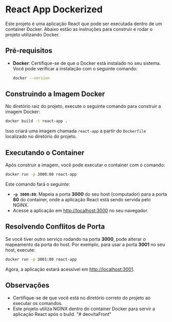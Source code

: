 
# React App Dockerized

Este projeto é uma aplicação React que pode ser executada dentro de um container Docker. Abaixo estão as instruções para construir e rodar o projeto utilizando Docker.

## Pré-requisitos

- **Docker**: Certifique-se de que o Docker está instalado no seu sistema. Você pode verificar a instalação com o seguinte comando:
  ```bash
  docker --version
  ```

## Construindo a Imagem Docker

No diretório raiz do projeto, execute o seguinte comando para construir a imagem Docker:

```bash
docker build -t react-app .
```

Isso criará uma imagem chamada `react-app` a partir do `Dockerfile` localizado no diretório do projeto.

## Executando o Container

Após construir a imagem, você pode executar o container com o comando:

```bash
docker run -p 3000:80 react-app
```

Este comando fará o seguinte:

- **`-p 3000:80`**: Mapeia a porta **3000** do seu host (computador) para a porta **80** do container, onde a aplicação React está sendo servida pelo NGINX.
- Acesse a aplicação em [http://localhost:3000](http://localhost:3000) no seu navegador.

## Resolvendo Conflitos de Porta

Se você tiver outro serviço rodando na porta **3000**, pode alterar o mapeamento da porta do host. Por exemplo, para usar a porta **3001** no seu host, execute:

```bash
docker run -p 3001:80 react-app
```

Agora, a aplicação estará acessível em [http://localhost:3001](http://localhost:3001).

## Observações

- Certifique-se de que você está no diretório correto do projeto ao executar os comandos.
- Este projeto utiliza NGINX dentro do container Docker para servir a aplicação React após o build.
"# deovitaFront" 
